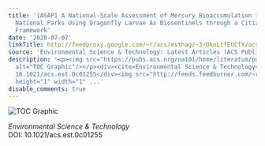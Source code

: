 ```yaml
---
title: '[ASAP] A National-Scale Assessment of Mercury Bioaccumulation in United States
  National Parks Using Dragonfly Larvae As Biosentinels through a Citizen-Science
  Framework'
date: '2020-07-07'
linkTitle: http://feedproxy.google.com/~r/acs/esthag/~3/OkoLtfEUCfY/acs.est.0c01255
source: 'Environmental Science & Technology: Latest Articles (ACS Publications)'
description: '<p><img src="https://pubs.acs.org/na101/home/literatum/publisher/achs/journals/content/esthag/0/esthag.ahead-of-print/acs.est.0c01255/20200630/images/medium/es0c01255_0007.gif"
  alt="TOC Graphic"/></p><div><cite>Environmental Science & Technology</cite></div><div>DOI:
  10.1021/acs.est.0c01255</div><img src="http://feeds.feedburner.com/~r/acs/esthag/~4/OkoLtfEUCfY"
  height="1" width="1" ...'
disable_comments: true
---
```

<p><img src="https://pubs.acs.org/na101/home/literatum/publisher/achs/journals/content/esthag/0/esthag.ahead-of-print/acs.est.0c01255/20200630/images/medium/es0c01255_0007.gif" alt="TOC Graphic"/></p><div><cite>Environmental Science & Technology</cite></div><div>DOI: 10.1021/acs.est.0c01255</div><img src="http://feeds.feedburner.com/~r/acs/esthag/~4/OkoLtfEUCfY" height="1" width="1" ...